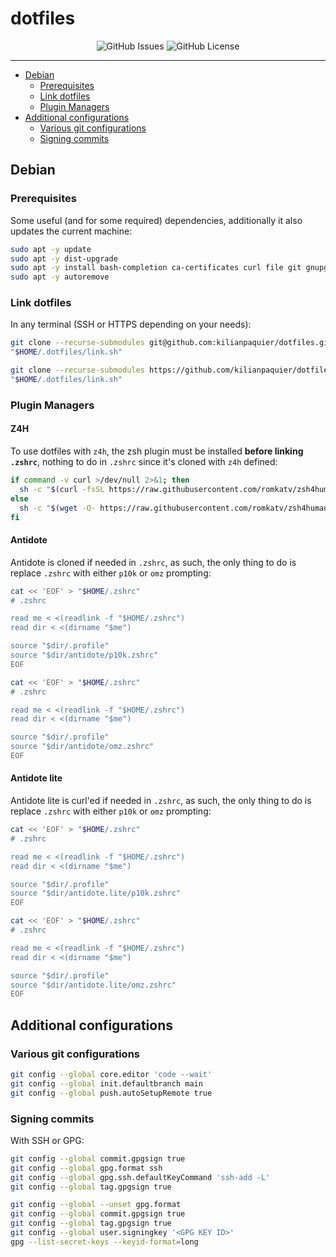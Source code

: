 <!-- This file is safe to edit. Once it exists it will not be overwritten. -->

# dotfiles <!-- omit in toc -->

<p align="center">
  <img alt="GitHub Issues" src="https://img.shields.io/github/issues-raw/kilianpaquier/dotfiles?style=for-the-badge">
  <img alt="GitHub License" src="https://img.shields.io/github/license/kilianpaquier/dotfiles?style=for-the-badge">
</p>

---

- [Debian](#debian)
  - [Prerequisites](#prerequisites)
  - [Link dotfiles](#link-dotfiles)
  - [Plugin Managers](#plugin-managers)
- [Additional configurations](#additional-configurations)
  - [Various git configurations](#various-git-configurations)
  - [Signing commits](#signing-commits)

## Debian

### Prerequisites

Some useful (and for some required) dependencies, additionally it also updates the current machine:

```sh
sudo apt -y update
sudo apt -y dist-upgrade
sudo apt -y install bash-completion ca-certificates curl file git gnupg imagemagick jq make man rsync slirp4netns tree uidmap unzip vim wget zsh
sudo apt -y autoremove
```

### Link dotfiles

In any terminal (SSH or HTTPS depending on your needs):

```sh
git clone --recurse-submodules git@github.com:kilianpaquier/dotfiles.git "$HOME/.dotfiles"
"$HOME/.dotfiles/link.sh"
```

```sh
git clone --recurse-submodules https://github.com/kilianpaquier/dotfiles.git "$HOME/.dotfiles"
"$HOME/.dotfiles/link.sh"
```

### Plugin Managers

#### Z4H

To use dotfiles with `z4h`, the zsh plugin must be installed **before linking `.zshrc`**, nothing to do in `.zshrc` since it's cloned with `z4h` defined:

```sh
if command -v curl >/dev/null 2>&1; then
  sh -c "$(curl -fsSL https://raw.githubusercontent.com/romkatv/zsh4humans/v5/install)"
else
  sh -c "$(wget -O- https://raw.githubusercontent.com/romkatv/zsh4humans/v5/install)"
fi
```

#### Antidote

Antidote is cloned if needed in `.zshrc`, as such, the only thing to do is replace `.zshrc` with either `p10k` or `omz` prompting:

```sh
cat << 'EOF' > "$HOME/.zshrc"
# .zshrc

read me < <(readlink -f "$HOME/.zshrc")
read dir < <(dirname "$me")

source "$dir/.profile"
source "$dir/antidote/p10k.zshrc"
EOF
```

```sh
cat << 'EOF' > "$HOME/.zshrc"
# .zshrc

read me < <(readlink -f "$HOME/.zshrc")
read dir < <(dirname "$me")

source "$dir/.profile"
source "$dir/antidote/omz.zshrc"
EOF
```

#### Antidote lite

Antidote lite is curl'ed if needed in `.zshrc`, as such, the only thing to do is replace `.zshrc` with either `p10k` or `omz` prompting:

```sh
cat << 'EOF' > "$HOME/.zshrc"
# .zshrc

read me < <(readlink -f "$HOME/.zshrc")
read dir < <(dirname "$me")

source "$dir/.profile"
source "$dir/antidote.lite/p10k.zshrc"
EOF
```

```sh
cat << 'EOF' > "$HOME/.zshrc"
# .zshrc

read me < <(readlink -f "$HOME/.zshrc")
read dir < <(dirname "$me")

source "$dir/.profile"
source "$dir/antidote.lite/omz.zshrc"
EOF
```

## Additional configurations

### Various git configurations

```sh
git config --global core.editor 'code --wait'
git config --global init.defaultbranch main
git config --global push.autoSetupRemote true
```

### Signing commits

With SSH or GPG:

```sh
git config --global commit.gpgsign true
git config --global gpg.format ssh
git config --global gpg.ssh.defaultKeyCommand 'ssh-add -L'
git config --global tag.gpgsign true
```

```sh
git config --global --unset gpg.format
git config --global commit.gpgsign true
git config --global tag.gpgsign true
git config --global user.signingkey '<GPG KEY ID>'
gpg --list-secret-keys --keyid-format=long
```

